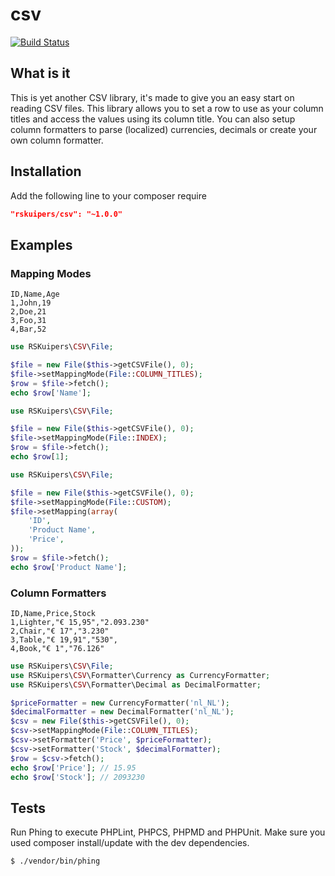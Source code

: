 # csv

[![Build Status](https://travis-ci.org/rskuipers/csv.png?branch=master)](https://travis-ci.org/rskuipers/csv)

## What is it

This is yet another CSV library, it's made to give you an easy start on reading CSV files.
This library allows you to set a row to use as your column titles and access the values using its column title.
You can also setup column formatters to parse (localized) currencies, decimals or create your own column formatter. 

## Installation

Add the following line to your composer require 
```json
"rskuipers/csv": "~1.0.0"
```

## Examples

### Mapping Modes

```csv
ID,Name,Age
1,John,19
2,Doe,21
3,Foo,31
4,Bar,52
```

```php
use RSKuipers\CSV\File;

$file = new File($this->getCSVFile(), 0);
$file->setMappingMode(File::COLUMN_TITLES);
$row = $file->fetch();
echo $row['Name'];
```

```php
use RSKuipers\CSV\File;

$file = new File($this->getCSVFile(), 0);
$file->setMappingMode(File::INDEX);
$row = $file->fetch();
echo $row[1];
```

```php
use RSKuipers\CSV\File;

$file = new File($this->getCSVFile(), 0);
$file->setMappingMode(File::CUSTOM);
$file->setMapping(array(
    'ID',
    'Product Name',
    'Price',
));
$row = $file->fetch();
echo $row['Product Name'];
```

### Column Formatters

```csv
ID,Name,Price,Stock
1,Lighter,"€ 15,95","2.093.230"
2,Chair,"€ 17","3.230"
3,Table,"€ 19,91","530",
4,Book,"€ 1","76.126"
```

```php
use RSKuipers\CSV\File;
use RSKuipers\CSV\Formatter\Currency as CurrencyFormatter;
use RSKuipers\CSV\Formatter\Decimal as DecimalFormatter;

$priceFormatter = new CurrencyFormatter('nl_NL');
$decimalFormatter = new DecimalFormatter('nl_NL');
$csv = new File($this->getCSVFile(), 0);
$csv->setMappingMode(File::COLUMN_TITLES);
$csv->setFormatter('Price', $priceFormatter);
$csv->setFormatter('Stock', $decimalFormatter);
$row = $csv->fetch();
echo $row['Price']; // 15.95
echo $row['Stock']; // 2093230
```


## Tests

Run Phing to execute PHPLint, PHPCS, PHPMD and PHPUnit.
Make sure you used composer install/update with the dev dependencies.

```sh
$ ./vendor/bin/phing
```
